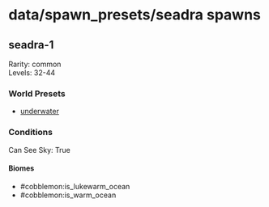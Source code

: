 # data/spawn_presets/seadra spawns  
  
## seadra-1  
Rarity: common  
Levels: 32-44  
  
### World Presets  
* [underwater](data/spawn_data/underwater.md)  
  
### Conditions  
Can See Sky: True  
  
#### Biomes  
  * #cobblemon:is_lukewarm_ocean
  * #cobblemon:is_warm_ocean
  
